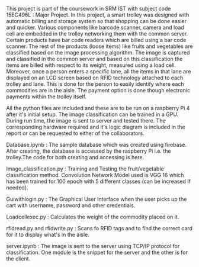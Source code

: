 This project is part of the coursework in SRM IST with subject code 15EC496L : Major Project. In this project, a smart trolley was designed  with automatic billing and storage system so that shopping can be done easier and quicker.
 Various components like barcode scanner, camera and load cell are embedded in the trolley networking them with the common server. Certain products have bar code readers which are billed using a bar code scanner.  The rest of the products (loose items) like fruits and vegetables are classified based on the image processing algorithm. The image is captured and classified in the common server and based on this classification the items are billed with respect to its weight, measured using a load cell.  
 Moreover,  once a person enters a specific lane,  all the items in that lane are displayed on an LCD screen based on RFID technology attached to each trolley and lane. This is done for the person to easily identify where each commodities are in the aisle. The payment option is done though electronic payments within the trolley itself.
 
 All the python files are included and these are to be run on a raspberry Pi 4 after it's initial setup. The image classification can be trained in a GPU. During run time, the image is sent to server and tested there. The corresponding hardware required and it's logic diagram is included in the report or can be requested to either of the collaborators.
 
Database.ipynb : The sample database which was created using firebase. After creating, the database is accessed by the raspberry Pi i.e. the trolley.The code for both creating and accessing is here.
 
Image_classification.py : Training and Testing the fruit/vegetable classification method. Convolution Network Model used is VGG 16 which has been trained for 100 epoch with 5 different classes (can be increased if needed).

Guiwithlogin.py : The Graphical User Interface when the user picks up the cart with username, password and other credentials.

Loadcellexec.py : Calculates the weight of the commodity placed on it.

rfidread.py and rfidwrite.py : Scans fo RFID tags and to find the correct card for it to display what's in the aisle.

server.ipynb : The image is sent to the server using TCP/IP protocol for classification. One module is the snippet for the server and the other is for the client.
